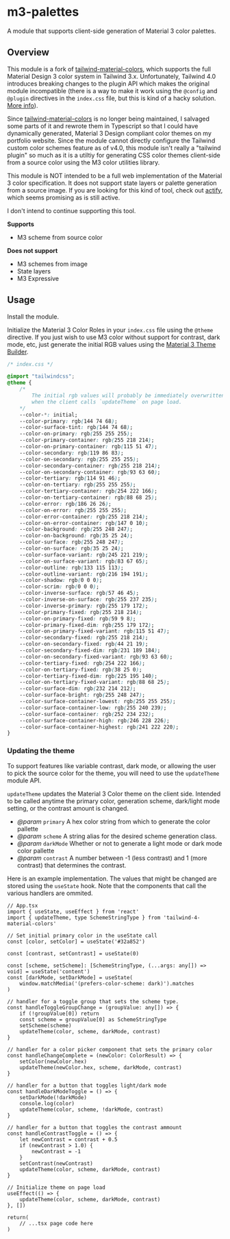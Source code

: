 # m3-palettes

A module that supports client-side generation of Material 3 color palettes.

## Overview

This module is a fork of [tailwind-material-colors](https://tailwind-material-colors-docs.vercel.app/), which supports the full Material Design 3 color system in Tailwind 3.x. Unfortunately, Tailwind 4.0 introduces breaking changes to the plugin API which makes the original module incompatible (there is a way to make it work using the `@config` and `@plugin` directives in the `index.css` file, but this is kind of a hacky solution. [More info](https://tailwindcss.com/docs/functions-and-directives#config-directive)).

Since [tailwind-material-colors](https://tailwind-material-colors-docs.vercel.app/) is no longer being maintained, I salvaged some parts of it and rewrote them in Typescript so that I could have dynamically generated, Material 3 Design compliant color themes on my portfolio website. Since the module cannot directly configure the Tailwind custom color schemes feature as of v4.0, this module isn't really a "tailwind plugin" so much as it is a utiltiy for generating CSS color themes client-side from a source color using the M3 color utilities library.

This module is NOT intended to be a full web implementation of the Material 3 color specification. It does not support state layers or palette generation from a source image. If you are looking for this kind of tool, check out [actify](https://actifyjs.com/), which seems promising as is still active.

I don't intend to continue supporting this tool.

**Supports**
- M3 scheme from source color

**Does not support**
- M3 schemes from image
- State layers
- M3 Expressive

## Usage
Install the module.

Initialize the Material 3 Color Roles in your `index.css` file using the `@theme` directive. If you just wish to use M3 color without support for contrast, dark mode, etc, just generate the initial RGB values using the [Material 3 Theme Builder](https://material-foundation.github.io/material-theme-builder/). 

```css
/* index.css */

@import "tailwindcss";
@theme {
    /* 
        The initial rgb values will probably be immediately overwritten in your deployment
        when the client calls `updateTheme` on page load.
    */
    --color-*: initial;
    --color-primary: rgb(144 74 68);
    --color-surface-tint: rgb(144 74 68);
    --color-on-primary: rgb(255 255 255);
    --color-primary-container: rgb(255 218 214);
    --color-on-primary-container: rgb(115 51 47);
    --color-secondary: rgb(119 86 83);
    --color-on-secondary: rgb(255 255 255);
    --color-secondary-container: rgb(255 218 214);
    --color-on-secondary-container: rgb(93 63 60);
    --color-tertiary: rgb(114 91 46);
    --color-on-tertiary: rgb(255 255 255);
    --color-tertiary-container: rgb(254 222 166);
    --color-on-tertiary-container: rgb(88 68 25);
    --color-error: rgb(186 26 26);
    --color-on-error: rgb(255 255 255);
    --color-error-container: rgb(255 218 214);
    --color-on-error-container: rgb(147 0 10);
    --color-background: rgb(255 248 247);
    --color-on-background: rgb(35 25 24);
    --color-surface: rgb(255 248 247);
    --color-on-surface: rgb(35 25 24);
    --color-surface-variant: rgb(245 221 219);
    --color-on-surface-variant: rgb(83 67 65);
    --color-outline: rgb(133 115 113);
    --color-outline-variant: rgb(216 194 191);
    --color-shadow: rgb(0 0 0);
    --color-scrim: rgb(0 0 0);
    --color-inverse-surface: rgb(57 46 45);
    --color-inverse-on-surface: rgb(255 237 235);
    --color-inverse-primary: rgb(255 179 172);
    --color-primary-fixed: rgb(255 218 214);
    --color-on-primary-fixed: rgb(59 9 8);
    --color-primary-fixed-dim: rgb(255 179 172);
    --color-on-primary-fixed-variant: rgb(115 51 47);
    --color-secondary-fixed: rgb(255 218 214);
    --color-on-secondary-fixed: rgb(44 21 19);
    --color-secondary-fixed-dim: rgb(231 189 184);
    --color-on-secondary-fixed-variant: rgb(93 63 60);
    --color-tertiary-fixed: rgb(254 222 166);
    --color-on-tertiary-fixed: rgb(38 25 0);
    --color-tertiary-fixed-dim: rgb(225 195 140);
    --color-on-tertiary-fixed-variant: rgb(88 68 25);
    --color-surface-dim: rgb(232 214 212);
    --color-surface-bright: rgb(255 248 247);
    --color-surface-container-lowest: rgb(255 255 255);
    --color-surface-container-low: rgb(255 240 239);
    --color-surface-container: rgb(252 234 232);
    --color-surface-container-high: rgb(246 228 226);
    --color-surface-container-highest: rgb(241 222 220);
}
```

### Updating the theme

To support features like variable contrast, dark mode, or allowing the user to pick the source color for the theme, you will need to use the `updateTheme` module API.

`updateTheme` updates the Material 3 Color theme on the client side. Intended to be called anytime the 
primary color, generation scheme, dark/light mode setting, or the contrast amount is changed.
 * *@param* `primary` A hex color string from which to generate the color pallette
 * *@param* `scheme` A string alias for the desired scheme generation class.
 * *@param* `darkMode` Whether or not to generate a light mode or dark mode color pallette
 * *@param* `contrast` A number between -1 (less contrast) and 1 (more contrast) that determines the contrast. 

Here is an example implementation. The values that might be changed are stored using the `useState` hook. Note that the components that call the various handlers are ommited.

```tsx
// App.tsx
import { useState, useEffect } from 'react'
import { updateTheme, type SchemeStringType } from 'tailwind-4-material-colors'

// Set initial primary color in the useState call
const [color, setColor] = useState('#32a852')

const [contrast, setContrast] = useState(0)

const [scheme, setScheme]: [SchemeStringType, (...args: any[]) => void] = useState('content')
const [darkMode, setDarkMode] = useState(
    window.matchMedia('(prefers-color-scheme: dark)').matches
)

// handler for a toggle group that sets the scheme type.
const handleToggleGroupChange = (groupValue: any[]) => {
    if (!groupValue[0]) return
    const scheme = groupValue[0] as SchemeStringType
    setScheme(scheme)
    updateTheme(color, scheme, darkMode, contrast)
}

// handler for a color picker component that sets the primary color
const handleChangeComplete = (newColor: ColorResult) => {
    setColor(newColor.hex)
    updateTheme(newColor.hex, scheme, darkMode, contrast)
}

// handler for a button that toggles light/dark mode
const handleDarkModeToggle = () => {
    setDarkMode(!darkMode)
    console.log(color)
    updateTheme(color, scheme, !darkMode, contrast)
}

// handler for a button that toggles the contrast ammount
const handleContrastToggle = () => {
    let newContrast = contrast + 0.5
    if (newContrast > 1.0) {
        newContrast = -1
    }
    setContrast(newContrast)
    updateTheme(color, scheme, darkMode, contrast)
}

// Initialize theme on page load
useEffect(() => {
    updateTheme(color, scheme, darkMode, contrast)
}, [])

return(
    // ...tsx page code here
)
```
